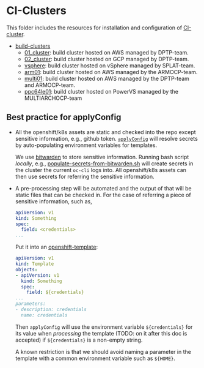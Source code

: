 # CI-Clusters

This folder includes the resources for installation and configuration of [CI-cluster](URL_TBD).

* [build-clusters](./build-clusters)
    * [01_cluster](./build-clusters/01_cluster): build cluster hosted on AWS managed by DPTP-team.
    * [02_cluster](./build-clusters/02_cluster): build cluster hosted on GCP managed by DPTP-team.
    * [vsphere](./build-clusters/vsphere): build cluster hosted on vSphere managed by SPLAT-team.
    * [arm01](./build-clusters/arm01): build cluster hosted on AWS managed by the ARMOCP-team.
    * [multi01](./build-clusters/multi01): build cluster hosted on AWS managed by the DPTP-team and ARMOCP-team.
    * [ppc64le01](./build-clusters/ppc64le01): build cluster hosted on PowerVS managed by the MULTIARCHOCP-team

## Best practice for applyConfig

* All the openshift/k8s assets are static and checked into the repo except sensitive information, e.g., github token. [`applyConfig`](https://github.com/openshift/ci-tools/tree/master/cmd/applyconfig) will resolve secrets by auto-populating environment variables for templates.

    We use [bitwarden](https://bitwarden.com/) to store sensitive information. Running bash script _locally_, e.g., [populate-secrets-from-bitwarden.sh](../ci-operator/populate-secrets-from-bitwarden.sh) will create secrets in the cluster the current `oc-cli` logs into. All openshift/k8s assets can then use secrets for referring the sensitive information.


* A pre-processing step will be automated and the output of that will be static files that can be checked in. For the case of referring a piece of sensitive information, such as,

    ```yaml
    apiVersion: v1
    kind: Something
    spec:
      field: <credentials>
    ...
    ```

    Put it into an [openshift-template](https://docs.openshift.com/container-platform/4.2/openshift_images/using-templates.html):

    ```yaml
    apiVersion: v1
    kind: Template
    objects:
    - apiVersion: v1
      kind: Something
      spec:
        field: ${credentials}
    ...
    parameters:
    - description: credentials
      name: credentials
    ```

    Then `applyConfig` will use the environment variable `${credentials}` for its value when _processing_ the template (TODO: on it after this doc is accepted) if `${credentials}` is a non-empty string.

    A known restriction is that we should avoid naming a parameter in the template with a common environment variable such as `${HOME}`.
